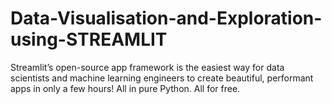 # Data-Visualisation-and-Exploration-using-STREAMLIT

Streamlit’s open-source app framework is the easiest way for data scientists and machine learning engineers to create beautiful, performant apps in only a few hours! All in pure Python. All for free.
